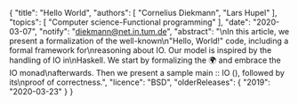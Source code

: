 {
    "title": "Hello World",
    "authors": [
        "Cornelius Diekmann",
        "Lars Hupel"
    ],
    "topics": [
        "Computer science-Functional programming"
    ],
    "date": "2020-03-07",
    "notify": "diekmann@net.in.tum.de",
    "abstract": "\nIn this article, we present a formalization of the well-known\n\"Hello, World!\" code, including a formal framework for\nreasoning about IO. Our model is inspired by the handling of IO in\nHaskell. We start by formalizing the 🌍 and embrace the IO monad\nafterwards. Then we present a sample main :: IO (), followed by its\nproof of correctness.",
    "licence": "BSD",
    "olderReleases": {
        "2019": "2020-03-23"
    }
}
